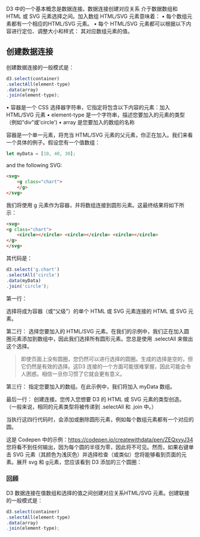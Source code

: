 
  
D3 中的一个基本概念是数据连接。数据连接创建对应关系 介于数据数组和 HTML 或 SVG 元素选择之间。加入数组 HTML/SVG 元素意味着： 
• 每个数组元素都有一个相应的HTML/SVG 元素。 
• 每个 HTML/SVG 元素都可以根据以下内容进行定位、调整大小和样式： 其对应数组元素的值。

##   创建数据连接

创建数据连接的一般模式是：

```js
d3.select(container)
.selectAll(element-type)
.data(array)
.join(element-type);
```

• 容器是一个 CSS 选择器字符串，它指定将包含以下内容的元素：加入 HTML/SVG 元素
• element-type 是一个字符串，描述您要加入的元素的类型（例如“div”或'circle') 
• array 是您要加入的数组的名称

容器是一个单一元素，将充当 HTML/SVG 元素的父元素，你正在加入。我们来看一个具体的例子。假设您有一个值数组：

```js
let myData = [10, 40, 30];
```

and the following SVG:

```html
<svg> 
	<g class="chart">
	</g>
</svg>
```
我们将使用 g 元素作为容器，并将数组连接到圆形元素。这最终结果将如下所示：

```html
<svg> 
<g class="chart"> 
	<circle></circle> <circle></circle> <circle></circle>
</g>
</svg>
```
其代码是：

```js
d3.select('g.chart')
.selectAll('circle')
.data(myData)
.join('circle');
```

  
第一行：

选择将成为容器（或“父级”）的单个 HTML 或 SVG 元素连接的 HTML 或 SVG 元素。

第二行：
选择您要加入的 HTML/SVG 元素。在我们的示例中，我们正在加入圆圈元素添加到数组中，因此我们选择所有圆形元素。您总是使用 .selectAll 来做出这个选择。

>即使页面上没有圆圈，您仍然可以进行选择的圆圈。生成的选择是空的，但它仍然是有效的选择。这D3 连接的一个方面可能很难掌握，因此可能会令人困惑。相信一旦你习惯了它就会更有意义。

第三行：
指定您要加入的数组。在此示例中，我们将加入 myData 数组。
  
最后一行：
创建连接。您传入您想要 D3 的 HTML 或 SVG 元素的类型创造。 （一般来说，相同的元素类型将被传递到 .selectAll 和 .join 中。）

当执行这四行代码时，会添加或删除圆形元素，例如每个数组元素都有一个对应的圆。

这是 Codepen 中的示例：https://codepen.io/createwithdata/pen/ZEQxyyJ34
您将看不到任何输出，因为每个圆的半径为零，因此将不可见。然而，如果右键单击 SVG 元素（其颜色为浅灰色）并选择检查（或类似）您将能够看到页面的元素。展开 svg 和 g元素，您应该看到 D3 添加的三个圆圈：

### 回顾
D3 数据连接在值数组和选择的值之间创建对应关系HTML/SVG 元素。创建联接的一般模式是：

```js
d3.select(container)
.selectAll(element-type)
.data(array)
.join(element-type);
```